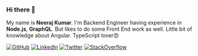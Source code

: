 ### Hi there 👋
My name is **Neeraj Kumar**. I'm Backend Engineer having experience in **Node.js**, **GraphQL**. But likes to do some Front End work as well. Little bit of knowledge about Angular. TypeScript lover😍


<a href="https://www.github.com/neerajkumar161" target="_blank"><img src="https://img.shields.io/badge/GitHub-000000?style=for-the-badge&logo=GitHub&logoColor=white" alt="GitHub"></a>
<a href="https://www.linkedin.com/in/neerajkumar161/" target="_blank"><img src="https://img.shields.io/badge/LinkedIn-000000?style=for-the-badge&logo=LinkedIn&logoColor=white" alt="LinkedIn"></a>
<a href="https://www.twitter.com/ennkay161" target="_blank"><img src="https://img.shields.io/badge/Twitter-000000?style=for-the-badge&logo=Twitter&logoColor=white" alt="Twitter"></a>
<a href="https://stackoverflow.com/users/13338582/neeraj-kumar" target="_blank"><img src="https://img.shields.io/badge/StackOverflow-000000?style=for-the-badge&logo=StackOverflow&logoColor=white" alt="StackOverflow"></a>

<!-- 
<img height="32" width="32" src="https://cdn.simpleicons.org/simpleicons" />
<img height="32" width="32" src="https://cdn.simpleicons.org/simpleicons/gray" />
<img height="32" width="32" src="https://cdn.simpleicons.org/simpleicons/hotpink" />
<img height="32" width="32" src="https://cdn.simpleicons.org/simpleicons/0cf" />
<img height="32" width="32" src="https://cdn.simpleicons.org/simpleicons/0cf9" />
<img height="32" width="32" src="https://cdn.simpleicons.org/simpleicons/00ccff" />
<img height="32" width="32" src="https://cdn.simpleicons.org/simpleicons/00ccff99" />

<img height="32" width="32" src="https://cdn.simpleicons.org/javascript/black" />
<img height="32" width="32" src="https://cdn.simpleicons.org/javascript/black" />
<img height="32" width="32" src="https://cdn.simpleicons.org/typescript/black" />
<img height="32" width="32" src="https://cdn.simpleicons.org/twitter/black" />
<img height="32" width="32" src="https://cdn.simpleicons.org/[ICON SLUG]/[COLOR]" />
-->
<!--
**neerajkumar161/neerajkumar161** is a ✨ _special_ ✨ repository because its `README.md` (this file) appears on your GitHub profile.

Here are some ideas to get you started:

- 🔭 I’m currently working on ...
- 🌱 I’m currently learning ...
- 👯 I’m looking to collaborate on ...
- 🤔 I’m looking for help with ...
- 💬 Ask me about ...
- 📫 How to reach me: ...
- 😄 Pronouns: ...
- ⚡ Fun fact: ...
-->
